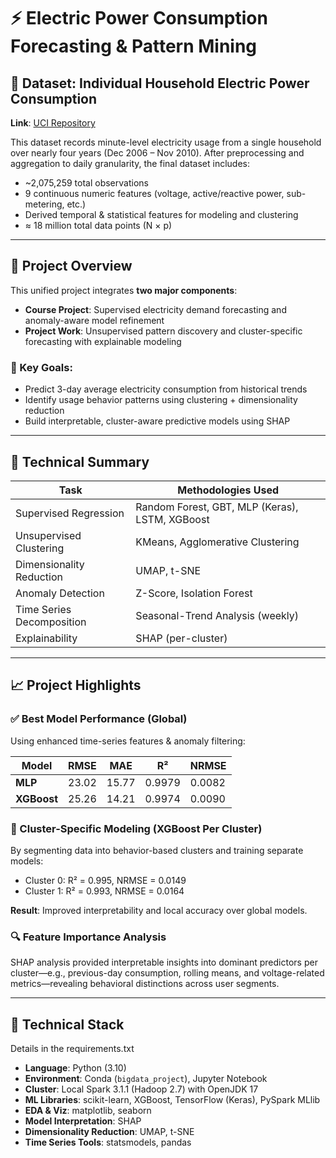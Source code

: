 # ⚡ Electric Power Consumption Forecasting & Pattern Mining

## 📂 Dataset: Individual Household Electric Power Consumption  
**Link**: [UCI Repository](https://archive.ics.uci.edu/ml/datasets/individual+household+electric+power+consumption)

This dataset records minute-level electricity usage from a single household over nearly four years (Dec 2006 – Nov 2010). After preprocessing and aggregation to daily granularity, the final dataset includes:

- ~2,075,259 total observations  
- 9 continuous numeric features (voltage, active/reactive power, sub-metering, etc.)
- Derived temporal & statistical features for modeling and clustering  
- ≈ 18 million total data points (N × p)

---

## 🚀 Project Overview

This unified project integrates **two major components**:
- **Course Project**: Supervised electricity demand forecasting and anomaly-aware model refinement  
- **Project Work**: Unsupervised pattern discovery and cluster-specific forecasting with explainable modeling

### 🎯 Key Goals:
- Predict 3-day average electricity consumption from historical trends  
- Identify usage behavior patterns using clustering + dimensionality reduction  
- Build interpretable, cluster-aware predictive models using SHAP  

---

## 🔧 Technical Summary

| Task                        | Methodologies Used                                                                 |
|-----------------------------|------------------------------------------------------------------------------------|
| Supervised Regression       | Random Forest, GBT, MLP (Keras), LSTM, XGBoost                                    |
| Unsupervised Clustering     | KMeans, Agglomerative Clustering                                                  |
| Dimensionality Reduction    | UMAP, t-SNE                                                                       |
| Anomaly Detection           | Z-Score, Isolation Forest                                                         |
| Time Series Decomposition   | Seasonal-Trend Analysis (weekly)                                                 |
| Explainability              | SHAP (per-cluster)                                                                |

---

## 📈 Project Highlights

### ✅ Best Model Performance (Global)
Using enhanced time-series features & anomaly filtering:

| Model      | RMSE    | MAE     | R²     | NRMSE  |
|------------|---------|---------|--------|--------|
| **MLP**    | 23.02   | 15.77   | 0.9979 | 0.0082 |
| **XGBoost**| 25.26   | 14.21   | 0.9974 | 0.0090 |

### 🧠 Cluster-Specific Modeling (XGBoost Per Cluster)
By segmenting data into behavior-based clusters and training separate models:

- Cluster 0: R² = 0.995, NRMSE = 0.0149  
- Cluster 1: R² = 0.993, NRMSE = 0.0164  

**Result**: Improved interpretability and local accuracy over global models.

### 🔍 Feature Importance Analysis
SHAP analysis provided interpretable insights into dominant predictors per cluster—e.g., previous-day consumption, rolling means, and voltage-related metrics—revealing behavioral distinctions across user segments.

---

## 🧪 Technical Stack

Details in the requirements.txt

- **Language**: Python (3.10)  
- **Environment**: Conda (`bigdata_project`), Jupyter Notebook  
- **Cluster**: Local Spark 3.1.1 (Hadoop 2.7) with OpenJDK 17  
- **ML Libraries**: scikit-learn, XGBoost, TensorFlow (Keras), PySpark MLlib  
- **EDA & Viz**: matplotlib, seaborn  
- **Model Interpretation**: SHAP  
- **Dimensionality Reduction**: UMAP, t-SNE  
- **Time Series Tools**: statsmodels, pandas  







